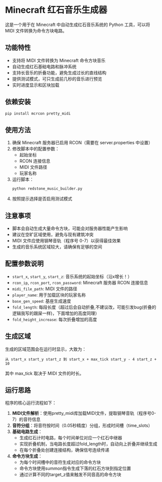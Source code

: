 # Minecraft 红石音乐生成器

这是一个用于在 Minecraft 中自动生成红石音乐系统的 Python 工具，可以将 MIDI 文件转换为命令方块电路。

## 功能特性

- 支持将 MIDI 文件转换为 Minecraft 命令方块音乐
- 自动生成红石基础电路和脉冲系统
- 支持长音乐的折叠功能，避免生成过长的直线结构
- 提供测试模式，可只生成前几秒的音乐进行预览
- 实时进度显示和区块加载

## 依赖安装

```bash
pip install mcrcon pretty_midi
```

## 使用方法

1. 确保 Minecraft 服务器已启用 RCON（需要在 server.properties 中设置）
2. 修改脚本中的配置参数：
   - 起始坐标
   - RCON 连接信息
   - MIDI 文件路径
   - 玩家名称
3. 运行脚本：
   ```bash
   python redstone_music_builder.py
   ```
4. 按照提示选择是否启用测试模式

## 注意事项

- 脚本会自动生成大量命令方块，可能会对服务器性能产生影响
- 建议在空旷区域使用，避免与现有建筑冲突
- MIDI 文件应使用钢琴音轨（程序号 0-7）以获得最佳效果
- 生成的音乐系统区域较大，请确保有足够的空间

## 配置参数说明

- `start_x`, `start_y`, `start_z`: 音乐系统的起始坐标（沿x增长！）
- `rcon_ip`, `rcon_port`, `rcon_password`: Minecraft 服务器 RCON 连接信息
- `midi_file_path`: MIDI 文件的路径
- `player_name`: 用于加载区块的玩家名称
- `base_gen_speed`: 基座生成速度
- `fold_length`: 每段长度（超过后会自动折叠,不建议改，可能引发bug(折叠的逻辑我写的跟屎一样)，下面增加的高度同理）
- `fold_height_increase`: 每次折叠增加的高度

## 生成区域

生成的区域范围会在运行时显示，大致为：
```
从 start_x start_y start_z 到 start_x + max_tick start_y - 4 start_z + 10
```

其中 max_tick 取决于 MIDI 文件的时长。

## 运行思路

程序的核心运行流程如下：

1. **MIDI文件解析**：使用pretty_midi库加载MIDI文件，提取钢琴音轨（程序号0-7）的音符信息
2. **音符分组**：将音符按时间（0.05秒精度）分组，形成时间槽（time_slots）
3. **基础电路生成**：
   - 生成红石计时电路，每个时间单位对应一个红石中继器
   - 实现折叠机制，当电路长度超过fold_length时，自动向上折叠并继续生成
   - 在每个折叠处创建连接结构，确保信号连续传递
4. **命令方块生成**：
   - 为每个时间槽中的音符生成对应的命令方块
   - 命令方块使用summon指令生成下落的红石方块到指定位置
   - 通过计算不同的target_z值来触发不同音高的命令方块

